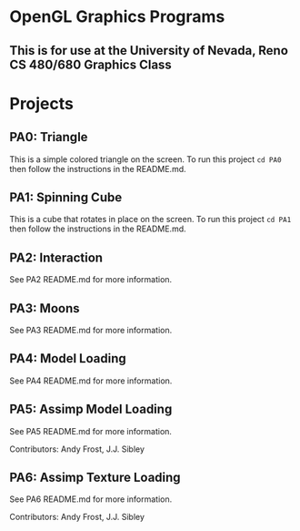 # OpenGL Graphics Programs
## This is for use at the University of Nevada, Reno CS 480/680 Graphics Class

# Projects

## PA0: Triangle
This is a simple colored triangle on the screen. To run this project ```cd PA0``` then follow the instructions in the README.md.

## PA1: Spinning Cube
This is a cube that rotates in place on the screen. To run this project ```cd PA1``` then follow the instructions in the README.md.

## PA2: Interaction
See PA2 README.md for more information.

## PA3: Moons
See PA3 README.md for more information.

## PA4: Model Loading

See PA4 README.md for more information.

## PA5: Assimp Model Loading

See PA5 README.md for more information.

Contributors: Andy Frost, J.J. Sibley

## PA6: Assimp Texture Loading

See PA6 README.md for more information.

Contributors: Andy Frost, J.J. Sibley


